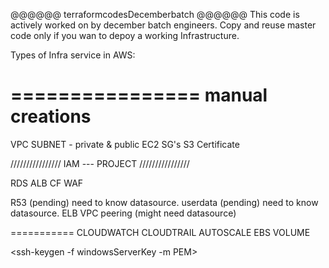 @@@@@@ terraformcodesDecemberbatch @@@@@@
This code is actively worked on by december batch engineers.
Copy and reuse master code only if you wan to depoy a working Infrastructure.

Types of Infra service in AWS:

================
manual creations
================

VPC
SUBNET - private & public
EC2
SG's
S3
Certificate

////////////////
IAM --- PROJECT
////////////////

RDS
ALB
CF
WAF

R53         (pending) need to know datasource.
userdata    (pending) need to know datasource.
ELB
VPC peering (might need datasource)


===========
CLOUDWATCH
CLOUDTRAIL
AUTOSCALE
EBS VOLUME

<ssh-keygen -f windowsServerKey -m PEM>
